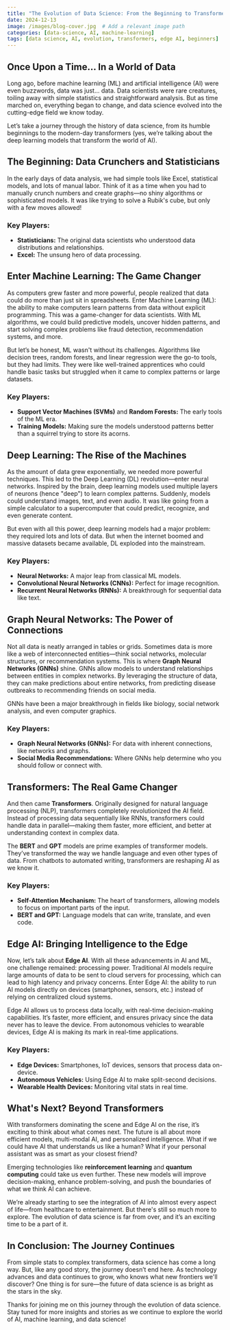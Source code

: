 ```yaml
---
title: "The Evolution of Data Science: From the Beginning to Transformers and Beyond"
date: 2024-12-13
image: /images/blog-cover.jpg  # Add a relevant image path
categories: [data-science, AI, machine-learning]
tags: [data science, AI, evolution, transformers, edge AI, beginners]
---
```


## Once Upon a Time... In a World of Data

Long ago, before machine learning (ML) and artificial intelligence (AI) were even buzzwords, data was just... data. Data scientists were rare creatures, toiling away with simple statistics and straightforward analysis. But as time marched on, everything began to change, and data science evolved into the cutting-edge field we know today.

Let’s take a journey through the history of data science, from its humble beginnings to the modern-day transformers (yes, we’re talking about the deep learning models that transform the world of AI).

## The Beginning: Data Crunchers and Statisticians

In the early days of data analysis, we had simple tools like Excel, statistical models, and lots of manual labor. Think of it as a time when you had to manually crunch numbers and create graphs—no shiny algorithms or sophisticated models. It was like trying to solve a Rubik's cube, but only with a few moves allowed!

### Key Players:
- **Statisticians:** The original data scientists who understood data distributions and relationships.
- **Excel:** The unsung hero of data processing.

## Enter Machine Learning: The Game Changer

As computers grew faster and more powerful, people realized that data could do more than just sit in spreadsheets. Enter Machine Learning (ML): the ability to make computers learn patterns from data without explicit programming. This was a game-changer for data scientists. With ML algorithms, we could build predictive models, uncover hidden patterns, and start solving complex problems like fraud detection, recommendation systems, and more.

But let’s be honest, ML wasn't without its challenges. Algorithms like decision trees, random forests, and linear regression were the go-to tools, but they had limits. They were like well-trained apprentices who could handle basic tasks but struggled when it came to complex patterns or large datasets.

### Key Players:
- **Support Vector Machines (SVMs)** and **Random Forests:** The early tools of the ML era.
- **Training Models:** Making sure the models understood patterns better than a squirrel trying to store its acorns.

## Deep Learning: The Rise of the Machines

As the amount of data grew exponentially, we needed more powerful techniques. This led to the Deep Learning (DL) revolution—enter neural networks. Inspired by the brain, deep learning models used multiple layers of neurons (hence "deep") to learn complex patterns. Suddenly, models could understand images, text, and even audio. It was like going from a simple calculator to a supercomputer that could predict, recognize, and even generate content.

But even with all this power, deep learning models had a major problem: they required lots and lots of data. But when the internet boomed and massive datasets became available, DL exploded into the mainstream.

### Key Players:
- **Neural Networks:** A major leap from classical ML models.
- **Convolutional Neural Networks (CNNs):** Perfect for image recognition.
- **Recurrent Neural Networks (RNNs):** A breakthrough for sequential data like text.

## Graph Neural Networks: The Power of Connections

Not all data is neatly arranged in tables or grids. Sometimes data is more like a web of interconnected entities—think social networks, molecular structures, or recommendation systems. This is where **Graph Neural Networks (GNNs)** shine. GNNs allow models to understand relationships between entities in complex networks. By leveraging the structure of data, they can make predictions about entire networks, from predicting disease outbreaks to recommending friends on social media.

GNNs have been a major breakthrough in fields like biology, social network analysis, and even computer graphics.

### Key Players:
- **Graph Neural Networks (GNNs):** For data with inherent connections, like networks and graphs.
- **Social Media Recommendations:** Where GNNs help determine who you should follow or connect with.

## Transformers: The Real Game Changer

And then came **Transformers**. Originally designed for natural language processing (NLP), transformers completely revolutionized the AI field. Instead of processing data sequentially like RNNs, transformers could handle data in parallel—making them faster, more efficient, and better at understanding context in complex data.

The **BERT** and **GPT** models are prime examples of transformer models. They’ve transformed the way we handle language and even other types of data. From chatbots to automated writing, transformers are reshaping AI as we know it.

### Key Players:
- **Self-Attention Mechanism:** The heart of transformers, allowing models to focus on important parts of the input.
- **BERT and GPT:** Language models that can write, translate, and even code.

## Edge AI: Bringing Intelligence to the Edge

Now, let’s talk about **Edge AI**. With all these advancements in AI and ML, one challenge remained: processing power. Traditional AI models require large amounts of data to be sent to cloud servers for processing, which can lead to high latency and privacy concerns. Enter Edge AI: the ability to run AI models directly on devices (smartphones, sensors, etc.) instead of relying on centralized cloud systems.

Edge AI allows us to process data locally, with real-time decision-making capabilities. It’s faster, more efficient, and ensures privacy since the data never has to leave the device. From autonomous vehicles to wearable devices, Edge AI is making its mark in real-time applications.

### Key Players:
- **Edge Devices:** Smartphones, IoT devices, sensors that process data on-device.
- **Autonomous Vehicles:** Using Edge AI to make split-second decisions.
- **Wearable Health Devices:** Monitoring vital stats in real time.

## What's Next? Beyond Transformers

With transformers dominating the scene and Edge AI on the rise, it’s exciting to think about what comes next. The future is all about more efficient models, multi-modal AI, and personalized intelligence. What if we could have AI that understands us like a human? What if your personal assistant was as smart as your closest friend?

Emerging technologies like **reinforcement learning** and **quantum computing** could take us even further. These new models will improve decision-making, enhance problem-solving, and push the boundaries of what we think AI can achieve.

We’re already starting to see the integration of AI into almost every aspect of life—from healthcare to entertainment. But there's still so much more to explore. The evolution of data science is far from over, and it’s an exciting time to be a part of it.

## In Conclusion: The Journey Continues

From simple stats to complex transformers, data science has come a long way. But, like any good story, the journey doesn’t end here. As technology advances and data continues to grow, who knows what new frontiers we'll discover? One thing is for sure—the future of data science is as bright as the stars in the sky.

Thanks for joining me on this journey through the evolution of data science. Stay tuned for more insights and stories as we continue to explore the world of AI, machine learning, and data science!
